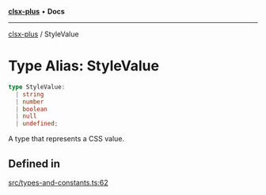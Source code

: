[**clsx-plus**](README.md) • **Docs**

---

[clsx-plus](README.md) / StyleValue

# Type Alias: StyleValue

```ts
type StyleValue:
  | string
  | number
  | boolean
  | null
  | undefined;
```

A type that represents a CSS value.

## Defined in

[src/types-and-constants.ts:62](https://github.com/HoodieCollin/clsx-plus/blob/4d55252443bab37590ad84a6e45f55cb4343cd0f/src/types-and-constants.ts#L62)
